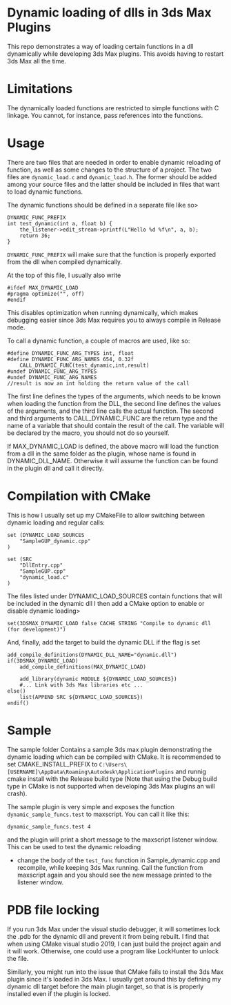 Dynamic loading of dlls in 3ds Max Plugins
===

This repo demonstrates a way of loading certain functions in a dll dynamically while developing 3ds Max plugins. This avoids having to restart 3ds Max all the time.

# Limitations
The dynamically loaded functions are restricted to simple functions with C linkage.
You cannot, for instance, pass references into the functions.

# Usage
There are two files that are needed in order to enable dynamic reloading of function, as well as some changes 
to the structure of a project.
The two files are `dynamic_load.c` and `dynamic_load.h`. The former should be added among your source files 
and the latter should be included in files that want to load dynamic functions.

The dynamic functions should be defined in a separate file like so>
```
DYNAMIC_FUNC_PREFIX
int test_dynamic(int a, float b) {
	the_listener->edit_stream->printf(L"Hello %d %f\n", a, b);
	return 36;
}
```
`DYNAMIC_FUNC_PREFIX` will make sure that the function is properly exported from the dll when compiled 
dynamically.

At the top of this file, I usually also write 
```
#ifdef MAX_DYNAMIC_LOAD
#pragma optimize("", off)
#endif
```
This disables optimization when running dynamically, which makes debugging easier since 3ds Max requires you to
always compile in Release mode.

To call a dynamic function, a couple of macros are used, like so:
```
#define DYNAMIC_FUNC_ARG_TYPES int, float
#define DYNAMIC_FUNC_ARG_NAMES 654, 0.32f
	CALL_DYNAMIC_FUNC(test_dynamic,int,result)
#undef DYNAMIC_FUNC_ARG_TYPES
#undef DYNAMIC_FUNC_ARG_NAMES
//result is now an int holding the return value of the call
```
The first line defines the types of the arguments, which needs to be known when loading the function from
the DLL, the second line defines the values of the arguments, and the third line calls the actual function.
The second and third arguments to CALL_DYNAMIC_FUNC are the return type and the name of a variable that should contain the
result of the call. The variable will be declared by the macro, you should not do so yourself.

If MAX_DYNAMIC_LOAD is defined, the above macro will load the function from a dll in the same folder
as the plugin, whose name is found in DYNAMIC_DLL_NAME. Otherwise it will assume the function can be found in the
plugin dll and call it directly.

# Compilation with CMake
This is how I usually set up my CMakeFile to allow switching between dynamic loading and regular calls:
```
set (DYNAMIC_LOAD_SOURCES
	"SampleGUP_dynamic.cpp"
)

set (SRC
	"DllEntry.cpp"
	"SampleGUP.cpp"
	"dynamic_load.c"
)
```
The files listed under DYNAMIC_LOAD_SOURCES contain functions that will be included in the dynamic dll
I then add a CMake option to enable or disable dynamic loading>
```
set(3DSMAX_DYNAMIC_LOAD false CACHE STRING "Compile to dynamic dll (for development)")
```
And, finally, add the target to build the dynamic DLL if the flag is set
```
add_compile_definitions(DYNAMIC_DLL_NAME="dynamic.dll")
if(3DSMAX_DYNAMIC_LOAD)
	add_compile_definitions(MAX_DYNAMIC_LOAD)

	add_library(dynamic MODULE ${DYNAMIC_LOAD_SOURCES})
	#... Link with 3ds Max libraries etc ...
else()
	list(APPEND SRC ${DYNAMIC_LOAD_SOURCES})
endif()
```



# Sample
The sample folder Contains a sample 3ds max plugin demonstrating the dynamic loading which can be compiled with CMake. 
It is recommended to set CMAKE_INSTALL_PREFIX to `C:\Users\[USERNAME]\AppData\Roaming\Autodesk\ApplicationPlugins` and runnig cmake install with the Release build type
(Note that using the Debug build type in CMake is not supported when developing 3ds Max plugins an will crash).

The sample plugin is very simple and exposes the function `dynamic_sample_funcs.test` to maxscript.
You can call it like this:
```
dynamic_sample_funcs.test 4
```
and the plugin will print a short message to the maxscript listener window.
This can be used to test the dynamic reloading 
- change the body of the `test_func` function in Sample_dynamic.cpp and recompile, while keeping 3ds Max running.
Call the function from maxscript again and you should see the new message printed to the listener window.

# PDB file locking
If you run 3ds Max under the visual studio debugger, it will sometimes lock the .pdb for the dynamic dll and prevent it from being
rebuilt. I find that when using CMake visual studio 2019, I can just build the project again and it will work. Otherwise, one
could use a program like LockHunter to unlock the file.

Similarly, you might run into the issue that CMake fails to install the 3ds Max plugin since it's loaded in 3ds Max.
I usually get around this by defining my dynamic dll target before the main plugin target, so that is is properly installed
even if the plugin is locked.
